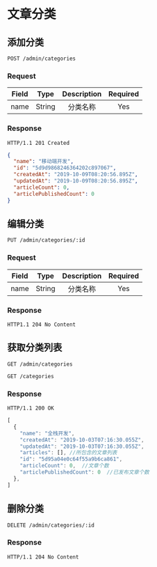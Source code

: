 # 文章分类

## 添加分类

`POST /admin/categories`

### Request

| Field |  Type  | Description | Required |
| :---: | :----: | :---------: | :------: |
| name  | String |  分类名称   |   Yes    |

### Response

`HTTP/1.1 201 Created`

```json
{
  "name": "移动端开发",
  "id": "5d9d9868246364202c897067",
  "createdAt": "2019-10-09T08:20:56.895Z",
  "updatedAt": "2019-10-09T08:20:56.895Z",
  "articleCount": 0,
  "articlePublishedCount": 0
}
```

## 编辑分类

`PUT /admin/categories/:id`

### Request

| Field |  Type  | Description | Required |
| :---: | :----: | :---------: | :------: |
| name  | String |  分类名称   |   Yes    |

### Response 

`HTTP1.1 204 No Content`

## 获取分类列表

`GET /admin/categories`  

`GET /categories`

### Response

`HTTP/1.1 200 OK`

```js
[
  {
    "name": "全栈开发",
    "createdAt": "2019-10-03T07:16:30.055Z",
    "updatedAt": "2019-10-03T07:16:30.055Z",
    "articles": [], //所包含的文章列表
    "id": "5d95a04e0c64f55a9b6ca861",
    "articleCount": 0,  //文章个数
    "articlePublishedCount": 0  //已发布文章个数
  },
]
```

## 删除分类

`DELETE /admin/categories/:id`

### Response

`HTTP/1.1 204 No Content`

